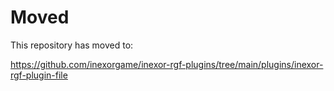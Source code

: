 # Moved

This repository has moved to:

https://github.com/inexorgame/inexor-rgf-plugins/tree/main/plugins/inexor-rgf-plugin-file
